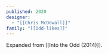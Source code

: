 ```yaml
---
published: 2020
designer:
  - "[[Chris McDowall]]"
family: "[[Odd-likes]]"
---
```


Expanded from [[Into the Odd (2014)]].
